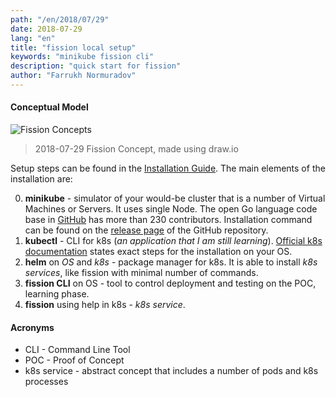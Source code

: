 ```yaml
---
path: "/en/2018/07/29"
date: 2018-07-29
lang: "en"
title: "fission local setup"
keywords: "minikube fission cli"
description: "quick start for fission"
author: "Farrukh Normuradov"
---
```


#### Conceptual Model

![Fission Concepts](/images/2018-07-29-Fission-Concept.png)
> 2018-07-29 Fission Concept, made using draw.io

Setup steps can be found in the [Installation Guide](https://docs.fission.io/0.9.1/installation/installation/). The main elements of the installation are:

0. **minikube** - simulator of your would-be cluster that is a number of Virtual Machines or Servers. It uses single Node. The open Go language code base in [GitHub](https://github.com/kubernetes/minikube) has more than 230 contributors. Installation command can be found on the [release page](https://github.com/kubernetes/minikube/releases) of the GitHub repository.
0. **kubectl** - CLI for k8s (_an application that I am still learning_). [Official k8s documentation](https://kubernetes.io/docs/tasks/tools/install-kubectl/) states exact steps for the installation on your OS.
0. **helm** on _OS_ and _k8s_ - package manager for k8s. It is able to install _k8s services_, like fission with minimal number of commands.
0. **fission CLI** on OS - tool to control deployment and testing on the POC, learning phase.
0. **fission** using help in k8s - _k8s service_.

#### Acronyms

* CLI - Command Line Tool
* POC - Proof of Concept
* k8s service - abstract concept that includes a number of pods and k8s processes